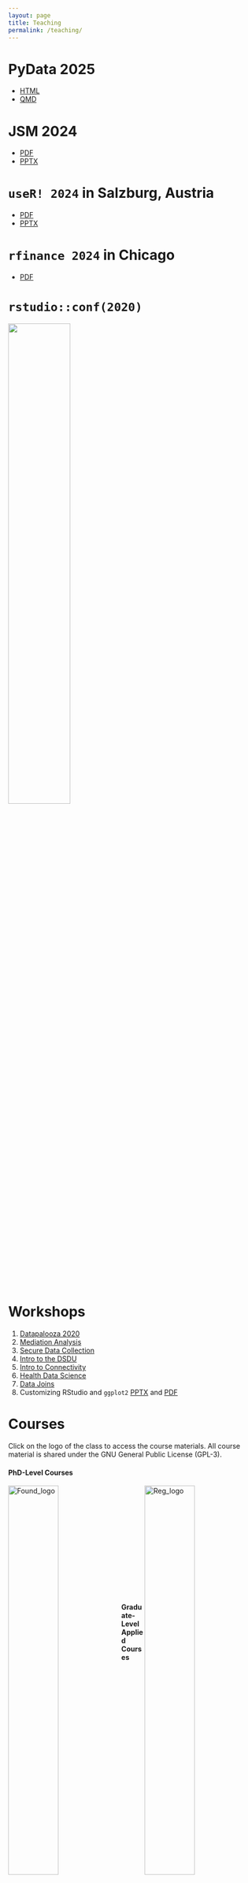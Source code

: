 ```yaml
---
layout: page
title: Teaching
permalink: /teaching/
---
```


# PyData 2025

* [HTML](https://tysonbarrett.com/assets/PyData/synax_power.html)
* [QMD](https://tysonbarrett.com/assets/PyData/synax_power.qmd)

# JSM 2024

* [PDF](https://tysonbarrett.com/assets/JSM_2024/Barrett_JSM2024.pdf)
* [PPTX](https://tysonbarrett.com/assets/JSM_2024/Barrett_JSM2024.pptx)

# `useR! 2024` in Salzburg, Austria

* [PDF](https://tysonbarrett.com/assets/useR_2024/Barrett_userR_2024.pdf)
* [PPTX](https://tysonbarrett.com/assets/useR_2024/Barrett_userR_2024.pptx)

# `rfinance 2024` in Chicago

* [PDF](https://tysonbarrett.com/assets/r_finance_2024/Barrett_rfinance_nointro_2024.pdf)

# `rstudio::conf(2020)`

<a href="https://tysonbarrett.com/assets/rstudio_conf_2020/Barrett_rstudioconf_2020.pdf">
  <img src="https://tysonbarrett.com/assets/images/Barrett_rstudioconf.png" width="50%">
</a>


# Workshops

1. [Datapalooza 2020](https://tysonstanley.github.io/Workshops/Barrett_Datapalooza_2020.pdf)
2. [Mediation Analysis](https://tysonstanley.github.io/Workshops/MediationAnalysis.html)
3. [Secure Data Collection](https://tysonstanley.github.io/Workshops/2018WebConference.pdf)
4. [Intro to the DSDU](https://tysonstanley.github.io/Workshops/2018COMMDE_Retreat.pdf)
5. [Intro to Connectivity](https://tysonstanley.github.io/Workshops/connectivity_intro.pdf)
6. [Health Data Science](https://tysonstanley.github.io/healthdatascience/index.html)
7. [Data Joins](https://tysonstanley.github.io/data_joins_demonstration/Presentation.html)
8. Customizing RStudio and `ggplot2` [PPTX](https://tysonbarrett.com/useRs/Rusers_5-2018_Logan.pptx) and [PDF](https://tysonbarrett.com/useRs/Rusers_5-2018_Logan.pdf)

# Courses

Click on the logo of the class to access the course materials. All course material is shared under the GNU General Public License (GPL-3).


<!--
  Foundations and Regression Analysis
-->


#### PhD-Level Courses

<a href="{{ site.baseurl }}/teaching/foundations"><img src="{{ site.baseurl }}/assets/images/RDA1_logo.png" alt="Found_logo" width="45%" align="left"></a> &nbsp;&nbsp;&nbsp;&nbsp; <a href="{{ site.baseurl }}/teaching/regression"><img src="{{ site.baseurl }}/assets/images/RDA2_logo.png" alt="Reg_logo" width="45%" align="right"></a>



<!--
  Applied and R
-->
<br><br><br><br><br><br><br><br><br><br><br>
#### Graduate-Level Applied Courses

<a href="{{ site.baseurl }}/teaching/applied"><img src="{{ site.baseurl }}/assets/images/ASA_logo.png" width="45%" align="left"></a> &nbsp;&nbsp;&nbsp;&nbsp; <a href="{{ site.baseurl }}/teaching/rcourse"><img src="{{ site.baseurl }}/assets/images/Rstats_logo.png" width="45%" align="right"></a>


<!--
  Research Methods


<br><br><br><br><br><br>

<h4>Undergraduate</h4>

<a href="{{ site.baseurl }}/teaching/psychmethods"><img src="{{ site.baseurl }}/assets/images/ResearchMethods_logo.png" alt="rm_logo" width="45%" align="left"></a>

-->